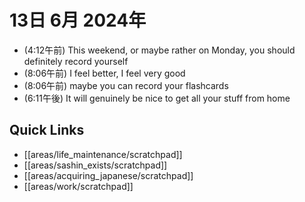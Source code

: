# 13日 6月 2024年
- (4:12午前) This weekend, or maybe rather on Monday, you should definitely record yourself
- (8:06午前) I feel better, I feel very good
- (8:06午前) maybe you can record your flashcards
- (6:11午後) It will genuinely be nice to get all your stuff from home



 



## Quick Links
- [[areas/life_maintenance/scratchpad]]
- [[areas/sashin_exists/scratchpad]]
- [[areas/acquiring_japanese/scratchpad]]
- [[areas/work/scratchpad]]
